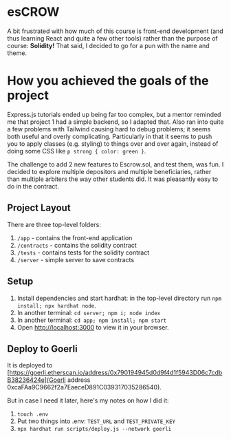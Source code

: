 # esCROW

A bit frustrated with how much of this course is front-end development (and thus learning React and quite a few other tools) rather than the purpose of course: **Solidity!** That said, I decided to go for a pun with the name and theme.

# How you achieved the goals of the project

Express.js tutorials ended up being far too complex, but a mentor reminded me that project 1 had a simple backend, so I adapted that. Also ran into quite a few problems with Tailwind causing hard to debug problems; it seems both useful and overly complicating. Particularly in that it seems to push you to apply classes (e.g. styling) to things over and over again, instead of doing some CSS like `p strong { color: green }`.

The challenge to add 2 new features to Escrow.sol, and test them, was fun. I decided to explore multiple depositors and multiple beneficiaries, rather than multiple arbiters the way other students did. It was pleasantly easy to do in the contract.

## Project Layout

There are three top-level folders:

1. `/app` - contains the front-end application
2. `/contracts` - contains the solidity contract
3. `/tests` - contains tests for the solidity contract
4. `/server` - simple server to save contracts

## Setup

1. Install dependencies and start hardhat: in the top-level directory run `npm install; npx hardhat node`.
2. In another terminal: `cd server; npm i; node index`
3. In another terminal: `cd app; npm install; npm start`
4. Open [http://localhost:3000](http://localhost:3000) to view it in your browser.

## Deploy to Goerli

It is deployed to [https://goerli.etherscan.io/address/0x790194945d0d9f4d1f5943D06c7cdbB38236424e](Goerli address 0xcaFAa9C9662f2a7EaeceD891C039317035286540).

But in case I need it later, here's my notes on how I did it:

1. `touch .env`
2. Put two things into .env: `TEST_URL` and `TEST_PRIVATE_KEY`
3. `npx hardhat run scripts/deploy.js --network goerli`
